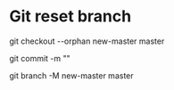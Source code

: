 # Git reset branch


git checkout --orphan new-master master

git commit -m ""

git branch -M new-master master

